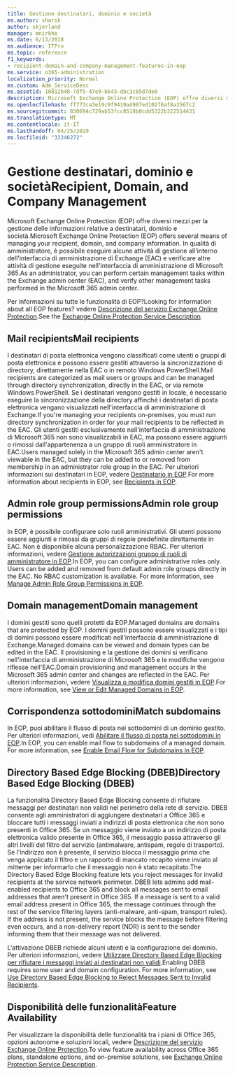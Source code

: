 ```yaml
---
title: Gestione destinatari, dominio e società
ms.author: sharik
author: skjerland
manager: mnirkhe
ms.date: 6/13/2018
ms.audience: ITPro
ms.topic: reference
f1_keywords:
- recipient-domain-and-company-management-features-in-eop
ms.service: o365-administration
localization_priority: Normal
ms.custom: Adm_ServiceDesc
ms.assetid: 10812b48-7df5-47e9-b643-dbc3c85d7de0
description: Microsoft Exchange Online Protection (EOP) offre diversi mezzi per la gestione delle informazioni relative a destinatari, dominio e società. In qualità di amministratore, è possibile eseguire alcune attività di gestione all'interno dell'interfaccia di amministrazione di Exchange (EAC) e verificare altre attività di gestione eseguite nell'interfaccia di amministrazione di Microsoft 365.
ms.openlocfilehash: ff773ca3e19c9f9419ad907ed102f6af8a3567c2
ms.sourcegitcommit: 830694c729ab53fcc8518b0cdd5322b322514431
ms.translationtype: MT
ms.contentlocale: it-IT
ms.lasthandoff: 04/25/2019
ms.locfileid: "33246272"
---
```

# <a name="recipient-domain-and-company-management"></a><span data-ttu-id="36780-104">Gestione destinatari, dominio e società</span><span class="sxs-lookup"><span data-stu-id="36780-104">Recipient, Domain, and Company Management</span></span>

<span data-ttu-id="36780-105">Microsoft Exchange Online Protection (EOP) offre diversi mezzi per la gestione delle informazioni relative a destinatari, dominio e società.</span><span class="sxs-lookup"><span data-stu-id="36780-105">Microsoft Exchange Online Protection (EOP) offers several means of managing your recipient, domain, and company information.</span></span> <span data-ttu-id="36780-106">In qualità di amministratore, è possibile eseguire alcune attività di gestione all'interno dell'interfaccia di amministrazione di Exchange (EAC) e verificare altre attività di gestione eseguite nell'interfaccia di amministrazione di Microsoft 365.</span><span class="sxs-lookup"><span data-stu-id="36780-106">As an administrator, you can perform certain management tasks within the Exchange admin center (EAC), and verify other management tasks performed in the Microsoft 365 admin center.</span></span>
  
<span data-ttu-id="36780-107">Per informazioni su tutte le funzionalità di EOP?</span><span class="sxs-lookup"><span data-stu-id="36780-107">Looking for information about all EOP features?</span></span> <span data-ttu-id="36780-108">vedere [Descrizione del servizio Exchange Online Protection](exchange-online-protection-service-description.md).</span><span class="sxs-lookup"><span data-stu-id="36780-108">See the [Exchange Online Protection Service Description](exchange-online-protection-service-description.md).</span></span>
  
## <a name="mail-recipients"></a><span data-ttu-id="36780-109">Mail recipients</span><span class="sxs-lookup"><span data-stu-id="36780-109">Mail recipients</span></span>
<span data-ttu-id="36780-110"><a name="BKMK_mailrecipients"> </a></span><span class="sxs-lookup"><span data-stu-id="36780-110"></span></span>

<span data-ttu-id="36780-111">I destinatari di posta elettronica vengono classificati come utenti o gruppi di posta elettronica e possono essere gestiti attraverso la sincronizzazione di directory, direttamente nella EAC o in remoto Windows PowerShell.</span><span class="sxs-lookup"><span data-stu-id="36780-111">Mail recipients are categorized as mail users or groups and can be managed through directory synchronization, directly in the EAC, or via remote Windows PowerShell.</span></span> <span data-ttu-id="36780-112">Se i destinatari vengono gestiti in locale, è necessario eseguire la sincronizzazione della directory affinché i destinatari di posta elettronica vengano visualizzati nell'interfaccia di amministrazione di Exchange.</span><span class="sxs-lookup"><span data-stu-id="36780-112">If you're managing your recipients on-premises, you must run directory synchronization in order for your mail recipients to be reflected in the EAC.</span></span> <span data-ttu-id="36780-113">Gli utenti gestiti esclusivamente nell'interfaccia di amministrazione di Microsoft 365 non sono visualizzabili in EAC, ma possono essere aggiunti o rimossi dall'appartenenza a un gruppo di ruoli amministratore in EAC.</span><span class="sxs-lookup"><span data-stu-id="36780-113">Users managed solely in the Microsoft 365 admin center aren't viewable in the EAC, but they can be added to or removed from membership in an administrator role group in the EAC.</span></span> <span data-ttu-id="36780-114">Per ulteriori informazioni sui destinatari in EOP, vedere [Destinatario in EOP](https://go.microsoft.com/fwlink/p/?LinkId=280011).</span><span class="sxs-lookup"><span data-stu-id="36780-114">For more information about recipients in EOP, see [Recipients in EOP](https://go.microsoft.com/fwlink/p/?LinkId=280011).</span></span>
  
## <a name="admin-role-group-permissions"></a><span data-ttu-id="36780-115">Admin role group permissions</span><span class="sxs-lookup"><span data-stu-id="36780-115">Admin role group permissions</span></span>
<span data-ttu-id="36780-116"><a name="BKMK_adminrolegrouppermissions"> </a></span><span class="sxs-lookup"><span data-stu-id="36780-116"></span></span>

<span data-ttu-id="36780-p105">In EOP, è possibile configurare solo ruoli amministrativi. Gli utenti possono essere aggiunti e rimossi da gruppi di regole predefinite direttamente in EAC. Non è disponibile alcuna personalizzazione RBAC. Per ulteriori informazioni, vedere [Gestione autorizzazioni gruppo di ruoli di amministratore in EOP](https://go.microsoft.com/fwlink/p/?LinkId=282238).</span><span class="sxs-lookup"><span data-stu-id="36780-p105">In EOP, you can configure administrative roles only. Users can be added and removed from default admin role groups directly in the EAC. No RBAC customization is available. For more information, see [Manage Admin Role Group Permissions in EOP](https://go.microsoft.com/fwlink/p/?LinkId=282238).</span></span>
  
## <a name="domain-management"></a><span data-ttu-id="36780-121">Domain management</span><span class="sxs-lookup"><span data-stu-id="36780-121">Domain management</span></span>
<span data-ttu-id="36780-122"><a name="BKMK_domainmanagement"> </a></span><span class="sxs-lookup"><span data-stu-id="36780-122"></span></span>

<span data-ttu-id="36780-123">I domini gestiti sono quelli protetti da EOP.</span><span class="sxs-lookup"><span data-stu-id="36780-123">Managed domains are domains that are protected by EOP.</span></span> <span data-ttu-id="36780-124">I domini gestiti possono essere visualizzati e i tipi di domini possono essere modificati nell'interfaccia di amministrazione di Exchange.</span><span class="sxs-lookup"><span data-stu-id="36780-124">Managed domains can be viewed and domain types can be edited in the EAC.</span></span> <span data-ttu-id="36780-125">Il provisioning e la gestione dei domini si verificano nell'interfaccia di amministrazione di Microsoft 365 e le modifiche vengono riflesse nell'EAC.</span><span class="sxs-lookup"><span data-stu-id="36780-125">Domain provisioning and management occurs in the Microsoft 365 admin center and changes are reflected in the EAC.</span></span> <span data-ttu-id="36780-126">Per ulteriori informazioni, vedere [Visualizza o modifica domini gestiti in EOP](https://go.microsoft.com/fwlink/p/?LinkId=282239).</span><span class="sxs-lookup"><span data-stu-id="36780-126">For more information, see [View or Edit Managed Domains in EOP](https://go.microsoft.com/fwlink/p/?LinkId=282239).</span></span>
  
## <a name="match-subdomains"></a><span data-ttu-id="36780-127">Corrispondenza sottodomini</span><span class="sxs-lookup"><span data-stu-id="36780-127">Match subdomains</span></span>
<span data-ttu-id="36780-128"><a name="BKMK_EOP_Match_Subdomains"> </a></span><span class="sxs-lookup"><span data-stu-id="36780-128"></span></span>

<span data-ttu-id="36780-p107">In EOP, puoi abilitare il flusso di posta nei sottodomini di un dominio gestito. Per ulteriori informazioni, vedi [Abilitare il flusso di posta nei sottodomini in EOP](https://go.microsoft.com/fwlink/p/?LinkId=397213).</span><span class="sxs-lookup"><span data-stu-id="36780-p107">In EOP, you can enable mail flow to subdomains of a managed domain. For more information, see [Enable Email Flow for Subdomains in EOP](https://go.microsoft.com/fwlink/p/?LinkId=397213).</span></span> 
  
## <a name="directory-based-edge-blocking-dbeb"></a><span data-ttu-id="36780-131">Directory Based Edge Blocking (DBEB)</span><span class="sxs-lookup"><span data-stu-id="36780-131">Directory Based Edge Blocking (DBEB)</span></span>
<span data-ttu-id="36780-132"><a name="BKMK_DBEB"> </a></span><span class="sxs-lookup"><span data-stu-id="36780-132"></span></span>

<span data-ttu-id="36780-p108">La funzionalità Directory Based Edge Blocking consente di rifiutare messaggi per destinatari non validi nel perimetro della rete di servizio. DBEB consente agli amministratori di aggiungere destinatari a Office 365 e bloccare tutti i messaggi inviati a indirizzi di posta elettronica che non sono presenti in Office 365. Se un messaggio viene inviato a un indirizzo di posta elettronica valido presente in Office 365, il messaggio passa attraverso gli altri livelli del filtro del servizio (antimalware, antispam, regole di trasporto). Se l'indirizzo non è presente, il servizio blocca il messaggio prima che venga applicato il filtro e un rapporto di mancato recapito viene inviato al mittente per informarlo che il messaggio non è stato recapitato.</span><span class="sxs-lookup"><span data-stu-id="36780-p108">The Directory Based Edge Blocking feature lets you reject messages for invalid recipients at the service network perimeter. DBEB lets admins add mail-enabled recipients to Office 365 and block all messages sent to email addresses that aren't present in Office 365. If a message is sent to a valid email address present in Office 365, the message continues through the rest of the service filtering layers (anti-malware, anti-spam, transport rules). If the address is not present, the service blocks the message before filtering even occurs, and a non-delivery report (NDR) is sent to the sender informing them that their message was not delivered.</span></span> 
  
<span data-ttu-id="36780-p109">L'attivazione DBEB richiede alcuni utenti e la configurazione del dominio. Per ulteriori informazioni, vedere [Utilizzare Directory Based Edge Blocking per rifiutare i messaggi inviati ai destinatari non validi](https://go.microsoft.com/fwlink/p/?LinkId=390676).</span><span class="sxs-lookup"><span data-stu-id="36780-p109">Enabling DBEB requires some user and domain configuration. For more information, see [Use Directory Based Edge Blocking to Reject Messages Sent to Invalid Recipients](https://go.microsoft.com/fwlink/p/?LinkId=390676).</span></span>
  
## <a name="feature-availability"></a><span data-ttu-id="36780-139">Disponibilità delle funzionalità</span><span class="sxs-lookup"><span data-stu-id="36780-139">Feature Availability</span></span>
<span data-ttu-id="36780-140"><a name="BKMK_DBEB"> </a></span><span class="sxs-lookup"><span data-stu-id="36780-140"></span></span>

<span data-ttu-id="36780-141">Per visualizzare la disponibilità delle funzionalità tra i piani di Office 365, opzioni autonome e soluzioni locali, vedere [Descrizione del servizio Exchange Online Protection](exchange-online-protection-service-description.md).</span><span class="sxs-lookup"><span data-stu-id="36780-141">To view feature availability across Office 365 plans, standalone options, and on-premise solutions, see [Exchange Online Protection Service Description](exchange-online-protection-service-description.md).</span></span>
  

